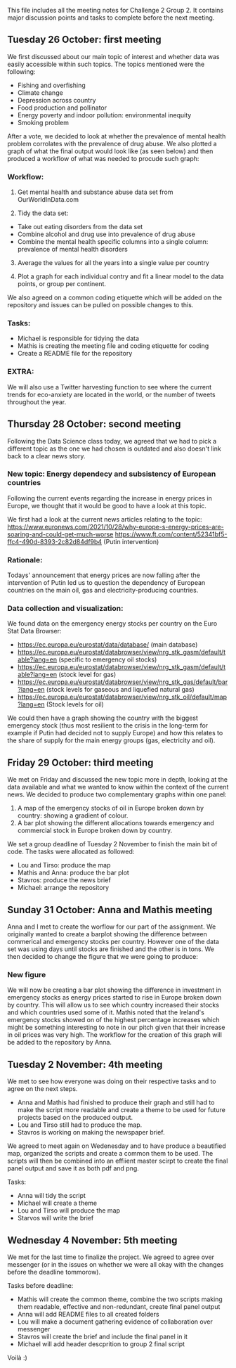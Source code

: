 This file includes all the meeting notes for Challenge 2 Group 2. It contains major discussion points and tasks to complete before the next meeting. 

## Tuesday 26 October: first meeting

We first discussed about our main topic of interest and whether data was easily accessible within such topics. The topics mentioned were the following: 
-	Fishing and overfishing 
-	Climate change 
-	Depression across country 
-	Food production and pollinator 
-	Energy poverty and indoor pollution: environmental inequity 
-	Smoking problem 

After a vote, we decided to look at whether the prevalence of mental health problem corrolates with the prevalence of drug abuse. We also plotted a graph of what the
final output would look like (as seen below) and then produced a workflow of what was needed to procude such graph: 

### Workflow: 

1.	Get mental health and substance abuse data set from OurWorldInData.com 

2. Tidy the data set: 
- Take out eating disorders from the data set 
- Combine alcohol and drug use into prevalence of drug abuse 
- Combine the mental health specific columns into a single column: prevalence of mental health disorders 

3. Average the values for all the years into a single value per country

4. Plot a graph for each individual contry and fit a linear model to the data points, or group per continent. 

We also agreed on a common coding etiquette which will be added on the repository and issues can be pulled on possible changes to this. 

### Tasks: 
- Michael is responsible for tidying the data 
- Mathis is creating the meeting file and coding etiquette for coding
- Create a README file for the repository  

### EXTRA:
We will also use a Twitter harvesting function to see where the current trends for eco-anxiety are located in the world, or the number of tweets throughout the year. 

## Thursday 28 October: second meeting

Following the Data Science class today, we agreed that we had to pick a different topic as the one we had chosen is outdated and also doesn't link back to a clear news story.

### New topic: Energy dependecy and subsistency of European countries 

Following the current events regarding the increase in energy prices in Europe, we thought that it would be good to have a look at this topic. 

We first had a look at the current news articles relating to the topic: 
https://www.euronews.com/2021/10/28/why-europe-s-energy-prices-are-soaring-and-could-get-much-worse
https://www.ft.com/content/52341bf5-ffc4-490d-8393-2c82d84df9b4 (Putin intervention)

### Rationale: 
Todays' announcement that energy prices are now falling after the intervention of Putin led us to question the dependency of European countries on the main oil, gas and electricity-producing countries. 

### Data collection and visualization:
We found data on the emergency energy stocks per country on the Euro Stat Data Browser: 
- https://ec.europa.eu/eurostat/data/database/ (main database)
- https://ec.europa.eu/eurostat/databrowser/view/nrg_stk_gasm/default/table?lang=en (specific to emergency oil stocks)
- https://ec.europa.eu/eurostat/databrowser/view/nrg_stk_gasm/default/table?lang=en (stock level for gas)
- https://ec.europa.eu/eurostat/databrowser/view/nrg_stk_gas/default/bar?lang=en (stock levels for gaseous and liquefied natural gas)
- https://ec.europa.eu/eurostat/databrowser/view/nrg_stk_oil/default/map?lang=en (Stock levels for oil)

We could then have a graph showing the country with the biggest emergency stock (thus most resilient to the crisis in the long-term for example if Putin had decided not to supply Europe) and how this relates to the share of supply for the main energy groups (gas, electricity and oil).

## Friday 29 October: third meeting 

We met on Friday and discussed the new topic more in depth, looking at the data available and what we wanted to know within the context of the current news. We decided to produce two complementary graphs within one panel: 

1. A map of the emergency stocks of oil in Europe broken down by country: showing a gradient of colour.  
2. A bar plot showing the different allocations towards emergency and commercial stock in Europe broken down by country. 

We set a group deadline of Tuesday 2 November to finish the main bit of code. The tasks were allocated as followed: 

- Lou and Tirso: produce the map 
- Mathis and Anna: produce the bar plot 
- Stavros: produce the news brief 
- Michael: arrange the repository 

## Sunday 31 October: Anna and Mathis meeting 

Anna and I met to create the worflow for our part of the assignment. We originally wanted to create a barplot showing the difference between commerical and emergency stocks per country. However one of the data set was using days until stocks are finished and the other is in tons. We then decided to change the figure that we were going to produce: 

### New figure

We will now be creating a bar plot showing the difference in investment in emergency stocks as energy prices started to rise in Europe broken down by country. This will allow us to see which country increased their stocks and which countries used some of it. Mathis noted that the Ireland's emergency stocks showed on of the highest percentage increases which might be something interesting to note in our pitch given that their increase in oil prices was very high. 
The workflow for the creation of this graph will be added to the repository by Anna. 

## Tuesday 2 November: 4th meeting 

We met to see how everyone was doing on their respective tasks and to agree on the next steps. 

- Anna and Mathis had finished to produce their graph and still had to make the script more readable and create a theme to be used for future projects based on the produced output.
- Lou and Tirso still had to produce the map. 
- Stavros is working on making the newspaper brief. 

We agreed to meet again on Wedenesday and to have produce a beautified map, organized the scripts and create a common them to be used. The scripts will then be combined into an effiient master scirpt to create the final panel output and save it as both pdf and png. 

Tasks: 
- Anna will tidy the script 
- Michael will create a theme 
- Lou and Tirso will produce the map 
- Starvos will write the brief 

## Wednesday 4 November: 5th meeting 

We met for the last time to finalize the project. We agreed to agree over messenger (or in the issues on whether we were all okay with the changes before the deadline tommorow). 

Tasks before deadline: 
- Mathis will create the common theme, combine the two scripts making them readable, effective and non-redundant, create final panel output 
- Anna will add README files to all created folders 
- Lou will make a document gathering evidence of collaboration over messenger 
- Stavros will create the brief and include the final panel in it
- Michael will add header descprition to group 2 final script 

Voilà :) 
